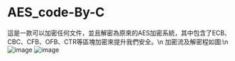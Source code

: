 # AES_code-By-C
這是一款可以加密任何文件，並且解密為原來的AES加密系統，其中包含了ECB、CBC、CFB、OFB、CTR等區塊加密來提升我們安全。\n
加密流及解密程如圖:\n
![image](https://user-images.githubusercontent.com/43268022/136893547-4a3f04cc-5364-4948-bad0-31b22e2e0646.png)
![image](https://user-images.githubusercontent.com/43268022/136893820-bab33c07-f34c-49d6-9041-c695ed59b6e9.png)

